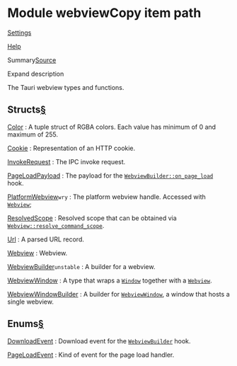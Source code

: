 # Module webviewCopy item path

[Settings](../../settings.html)

[Help](../../help.html)

Summary[Source](../../src/tauri/webview/mod.rs.html#5-1924)

Expand description

The Tauri webview types and functions.

## Structs[§](#structs)

[Color](struct.Color.html.md "struct tauri::webview::Color")
:   A tuple struct of RGBA colors. Each value has minimum of 0 and maximum of 255.

[Cookie](struct.Cookie.html.md "struct tauri::webview::Cookie")
:   Representation of an HTTP cookie.

[InvokeRequest](struct.InvokeRequest.html.md "struct tauri::webview::InvokeRequest")
:   The IPC invoke request.

[PageLoadPayload](struct.PageLoadPayload.html.md "struct tauri::webview::PageLoadPayload")
:   The payload for the [`WebviewBuilder::on_page_load`](struct.WebviewBuilder.html_method.on_page_load.md "method tauri::webview::WebviewBuilder::on_page_load") hook.

[PlatformWebview](struct.PlatformWebview.html.md "struct tauri::webview::PlatformWebview")`wry`
:   The platform webview handle. Accessed with [`Webview`](struct.Webview.html_method.with_webview.md "struct tauri::webview::Webview");

[ResolvedScope](struct.ResolvedScope.html.md "struct tauri::webview::ResolvedScope")
:   Resolved scope that can be obtained via [`Webview::resolve_command_scope`](struct.Webview.html_method.resolve_command_scope.md "method tauri::webview::Webview::resolve_command_scope").

[Url](struct.Url.html.md "struct tauri::webview::Url")
:   A parsed URL record.

[Webview](struct.Webview.html.md "struct tauri::webview::Webview")
:   Webview.

[WebviewBuilder](struct.WebviewBuilder.html.md "struct tauri::webview::WebviewBuilder")`unstable`
:   A builder for a webview.

[WebviewWindow](struct.WebviewWindow.html.md "struct tauri::webview::WebviewWindow")
:   A type that wraps a [`Window`](..\window\struct.Window.html.md "struct tauri::window::Window") together with a [`Webview`](struct.Webview.html.md "struct tauri::webview::Webview").

[WebviewWindowBuilder](struct.WebviewWindowBuilder.html.md "struct tauri::webview::WebviewWindowBuilder")
:   A builder for [`WebviewWindow`](struct.WebviewWindow.html.md "struct tauri::webview::WebviewWindow"), a window that hosts a single webview.

## Enums[§](#enums)

[DownloadEvent](enum.DownloadEvent.html.md "enum tauri::webview::DownloadEvent")
:   Download event for the [`WebviewBuilder`](struct.WebviewBuilder.html_method.on_download.md "struct tauri::webview::WebviewBuilder") hook.

[PageLoadEvent](enum.PageLoadEvent.html.md "enum tauri::webview::PageLoadEvent")
:   Kind of event for the page load handler.